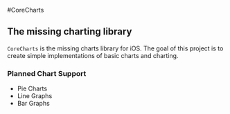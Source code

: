 #CoreCharts
## The missing charting library

`CoreCharts` is the missing charts library for iOS. The goal of this project is to create simple implementations of basic charts and charting.

### Planned Chart Support

- Pie Charts
- Line Graphs
- Bar Graphs
